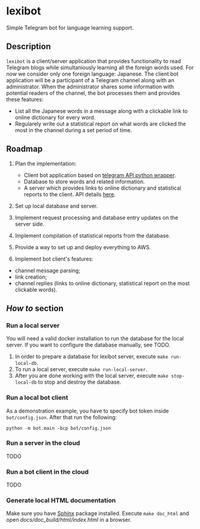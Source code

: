 # lexibot

Simple Telegram bot for language learning support.

## Description

`lexibot` is a client/server application that provides functionality to read Telegram blogs while simultaniously learning all the foreign words used.
For now we consider only one foreign language: Japanese.
The client bot application will be a participant of a Telegram channel along with an administrator.
When the administrator shares some information with potential readers of the channel, the bot processes them and provides these features:
* List all the Japanese words in a message along with a clickable link to online dictionary for every word.
* Regularely write out a statistical report on what words are clicked the most in the channel during a set period of time.

## Roadmap

1. Plan the implementation:
    - Client bot application based on [telegram API python wrapper](https://github.com/python-telegram-bot/python-telegram-bot).
    - Database to store words and related information.
    - A server which provides links to online dictionary and statistical reports to the client.
      API details [here](docs/api_description.md).

2. Set up local database and server.

3. Implement request processing and database entry updates on the server side.

4. Implement compilation of statistical reports from the database.

5. Provide a way to set up and deploy everything to AWS.

6. Implement bot client's features:
- channel message parsing;
- link creation;
- channel replies (links to online dictionary, statistical report on the most clickable words).

## _How to_ section

### Run a local server

You will need a valid docker installation to run the database for the local server. If you want to configure the
database manually, see TODO.

1. In order to prepare a database for lexibot server, execute `make run-local-db`.
1. To run a local server, execute `make run-local-server`.
1. After you are done working with the local server, execute `make stop-local-db` to stop and destroy the database.

### Run a local bot client

As a demonstration example, you have to specify bot token inside `bot/config.json`. After that run the following:

```
python -m bot.main -bcp bot/config.json
```

### Run a server in the cloud

TODO

### Run a bot client in the cloud

TODO

### Generate local HTML documentation

Make sure you have [Sphinx](https://www.sphinx-doc.org) package installed.
Execute `make doc_html` and open _docs/doc_build/html/index.html_
in a browser.
